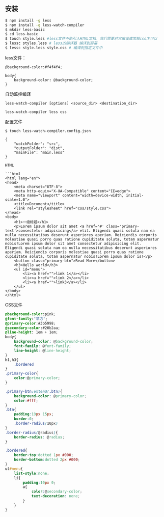## 安装

```bash
$ npm install -g less
$ npm install -g less-watch-compiler
$ mkdir less-basic
$ cd less-basic
$ touch style.less #less文件不能引入HTML文档，我们需要对它编译成常规css才可以
$ lessc styles.less # less的编译器 编译到屏幕
$ lessc style.less style.css # 编译到指定文件中

```
less文件：
```less
@background-color:#f4f4f4;

body{
    background-color: @background-color;
}
```

自动监控编译
```less
less-watch-compiler [options] <source_dir> <destination_dir>

less-watch-compiler less css
```

配置文件
```
$ touch less-watch-compiler.config.json

{
    "watchFolder": "src",
    "outputFolder": "dist",
    "mainFile": "main.less"
}

HTML

```html
<html lang="en">
<head>
    <meta charset="UTF-8">
    <meta http-equiv="X-UA-Compatible" content="IE=edge">
    <meta name="viewport" content="width=device-width, initial-scale=1.0">
    <title>Document</title>
    <link rel="stylesheet" href="css/style.css">
</head>
<body>
    <h1>一级标题</h1>
    <p>Lorem ipsum dolor sit amet <a href='#' class='primary-text'>consectetur adipisicing</a> elit. Eligendi quasi soluta nam ea nulla necessitatibus deserunt asperiores aperiam. Reiciendis corporis molestiae quasi porro quas ratione cupiditate soluta, totam aspernatur nobis!Lorem ipsum dolor sit amet consectetur adipisicing elit. Eligendi quasi soluta nam ea nulla necessitatibus deserunt asperiores aperiam. Reiciendis corporis molestiae quasi porro quas ratione cupiditate soluta, totam aspernatur nobis!Lorem ipsum dolor is!</p>
    <button class="primary-btn">Read More</button>
    <h3>Hello world</h3>
    <ul id="menu">
        <li><a href="">link 1</a></li>
        <li><a href="">link 2</a></li>
        <li><a href="">link3</a></li>
    </ul>
</body>
</html>
```


CSS文件
```css
@background-color:pink;
@font-family:"苹方";
@primary-color:#3b5998;
@secondary-color:#20b2aa;
@line-height: 1em + 1em;
body{
    background-color: @background-color;
    font-family: @font-family;
    line-height: @line-height;
}
h1,h3{
    .bordered
}
.primary-color{
    color:@primary-color;
}

.primary-btn:extend(.btn){
    background-color: @primary-color;
    color:#fff;
}
.btn{
    padding:10px 15px;
    border:0;
    .border-radius(10px)
}
.border-radius(@radius){
    border-radius: @radius;
}

.bordered{
    border-top:dotted 1px #000;
    border-bottom:dotted 2px #000;
}
ul#menu{
    list-style:none;
    li{
        padding:10px 0; 
        a{
            color:@secondary-color;  
            text-decoration: none;
        }
    }
}
```


